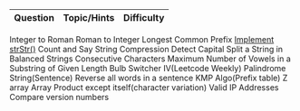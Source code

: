 Question | Topic/Hints | Difficulty
| :--- | ---: | :---:
Integer to Roman
Roman to Integer
Longest Common Prefix
[Implement strStr()](https://leetcode.com/problems/implement-strstr/)
Count and Say
String Compression
Detect Capital
Split a String in Balanced Strings
Consecutive Characters
Maximum Number of Vowels in a Substring of Given Length
Bulb Switcher IV(Leetcode Weekly)
Palindrome String(Sentence)
Reverse all words in a sentence
KMP Algo(Prefix table)
Z array
Array Product except itself(character variation) 
Valid IP Addresses
Compare version numbers
